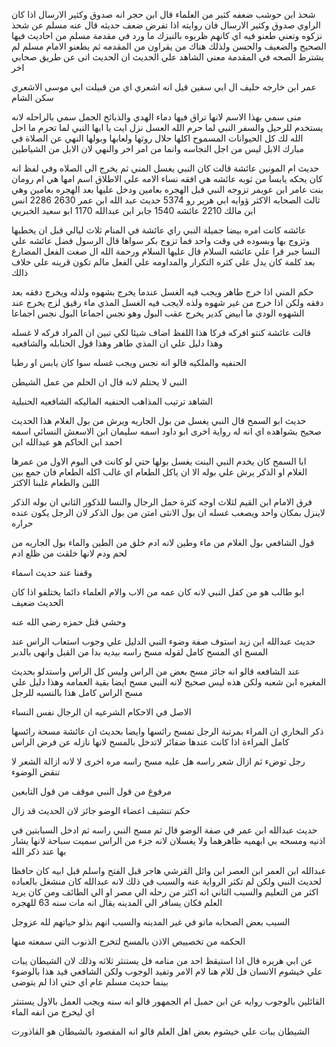 شحذ ابن حوشب ضعفه كثير من العلماء قال ابن حجر انه صدوق وكثير الارسال
اذا كان الراوي صدوق وكثير الارسال فان روايته اذا تفرض ضعف حديثه 
قال عنه مسلم عن شحذ نزكوه وتعني طعنو فيه اي كانهم ظربوه بالنيزك 
ما ورد في مقدمة مسلم من احاديث فيها الصحيح والضعيف والحسن ولذلك هناك من يقراون من المقدمه ثم يطعنو الامام مسلم لم يشترط الصحه في المقدمة
معني الشاهد علي الحديث ان الحديث اتى عن طريق صحابي اخر 

عمر ابن خارجه حليف ال ابي سفين قيل انه اشعري اي من قبيلت ابي موسى الاشعري سكن الشام 

منى سمي بهذا الاسم لانها تراق فيها دماء الهدي والذبائح 
الجمل سمي بالراحله لانه يستخدم للرحيل والسفر 
النبي لما حرم الله العسل نزل ايت يا ايها النبي لما تحرم ما احل الله لك
كل الحيوانات المسموح اكلها حلال روثها ولعابها وبولها
النهي عن الصلاة في مبارك الابل ليس من اجل النجاسه وانما من امر اخر والنهي لان الابل من الشياطين 


حديث ام المونين عائشة قالت كان النبي يغسل المني ثم يخرج الي الصلاه وفي لفظ انه كان يحكه يابسا من ثوبه
عائشه هي افقه نساء الامه علي الاطلاق اسم امها هي ام رومان بنت عامر ابن عويمر تزوجه النبي قبل الهجره بعامين ودخل عليها بعد الهجره بعامين وهي ثالث الصحابه الاكثر ؤوايه 
ابي هرير رو 5374 حديث
عبد الله ابن عمر 2630
2286 انس ابن مالك
2210 عائشه
1540 جابر ابن عبدالله
1170 ابو سعيد الخبريي

عائشه كانت امره بيضا جميلة 
النبي راي عائشة في المنام ثلاث ليالي قبل ان يخطبها وتزوج بها وبسوده في وقت واحد فما تزوج بكر سواها 
قال الرسول فضل عائشه علي النسا 
جبر قرا علي عائشه السلام قال عليها السلام ورحمة الله 
ال
صغت الفعل المضارع بعد كلمة كان يدل علي كثره التكرار والمداومه علي الفعل مالم تكون قرينه علي خلاف ذالك 

حكم المني اذا خرج طاهر ويجب فيه الغسل عندما يخرج بشهوه ولذله ويخرج دفقه بعد دفقه ولكن اذا خرج من غير شهوه ولذه لايجب فيه الغسل 
المذي ماء رقيق لزج يخرج عند الشهوه
الودي ما ابيض كدير يخرج عقب البول وهو نجس اجماعا 
البول نجس اجماعا


قالت عائشة كنتو افركه فركا هذا اللفظ اضاف شيئا لكي تبين ان المراد فركه لا غسله وهذا دليل علي ان المذي طاهر وهذا قول الحنابله والشافعيه

الحنفيه والملكيه قالو انه نجس ويجب غسله سوا كان يابس او رطبا 

النبي لا يحتلم لانه قال ان الحلم من عمل الشيطن

الشاهد 
ترتيب المذاهب
الحنفيه
الماليكه
الشافعيه
الحنبلية


حديث ابو السمح قال النبي يغسل من بول الجاريه ويرش من بول الغلام هذا الحديث صحيح بشواهده اي انه له رواية اخرى 
ابو داود اسمه سليمان ابن الاسعش
النسائي اسمه احمد ابن 
الحاكم هو عبدالله ابن 

ابا السمح كان يخدم النبي 
البنت يغسل بولها حتي لو كانت في اليوم الاول من عمرها
الغلام او الذكر يرش علي بوله الا ان ياكل الطعام اي غالب اكله الطعام فان جمع بين اللبن والطعام غلبنا الاكثر 

فرق الامام ابن القيم لثلاث اوجه
كثرة حمل الرجال والنسا للذكور 
الثاني ان بوله الذكر لاينزل بمكان واحد ويصعب غسله 
ان بول الانثى امتن من بول الذكر لان الرجل يكون عنده حراره

قول الشافعي 
بول الغلام من ماء وطين لانه ادم خلق من الطين والماء
بول الجاريه من لحم ودم لانها خلقت من ظلع ادم 


وقفنا عند حديث اسماء 





ابو طالب هو من كفل النبي لانه كان عمه من الاب والام
العلماء دائما يختلفو اذا كان الحديث ضعيف

وحشي قتل حمزه رضي الله عنه

حديث عبدالله ابن زيد استوف صفة وضوء النبي 
 الدليل علي وجوب استعاب الراس عند المسح اي المسح كامل لقوله مسح راسه بيديه بدا من القبل وانهى بالدبر

عند الشافعه قالو انه جائز مسح بعض من الراس وليس كل الراس واستدلو بحديث المغيره ابن شعبه ولكن هذه ليس صحيح لانه النبي مسح ايضا بقية العمامه وهذا دليل علي مسح الراس كامل هذا بالنسبه للرجل


الاصل في الاحكام الشرعيه ان الرجال نفس النساء

ذكر البخاري ان المراء بمرتبة الرجل تمسح رائسها 
وايضا بحديث ان عائشة مسحة رائسها كامل 
المراءة اذا كانت عندها ضفائر لاتدخل بالمسح لانها نازله عن فرض الراس 

رجل توضء ثم ازال شعر راسه هل عليه مسح راسه مره اخرى 
لا لانه ازالة الشعر لا تنقض الوضوء

مرفوع من قول النبي
موقف من قول التابعين 



حكم تنشيف اعضاء الوضو 
جائز لان الحديث قد زال 



حديث عبدالله ابن عمر في صفة الوضو قال ثم مسح النبي راسه ثم ادخل السبابتين في اذنيه ومسحه بي ابهميه  ظاهرهما  ولا يغسلان لانه جزء من الراس 
سميت سباحة لانها يشار بها عند ذكر الله 

عبدالله ابن العمر ابن العصر ابن وائل القرشي هاجر قبل الفتح واسلم قبل ابيه 
كان حافظا لحديث النبي ولكن لم تكثر الرواية عنه والسبب في ذلك لانه عبدالله كان منشغل بالعباده اكثر من التعليم والسبب الثاني انه اكثر من رحله الي مصر او الي الطائف ومن كان يريد العلم فكان يسافر الي المدينه يقال انه مات سنه 63 للهجره 

السبب بعض الصحابه ماتو في غير المدينه والسبب انهم بذلو حياتهم لله عزوجل


الحكمه من تخصييص الاذن بالمسح 
لتخرج الذنوب التي سمعته منها 


عن ابي هريره قال اذا استيقظ احد من منامه فل يستنثر ثلاثه وذلك لان الشيطان يبات علي خيشوم الانسان فل للام هنا لام الامر وتفيد الوجوب ولكن الشافعي قيد هذا بالوضوء بينما حديث مسلم عام اي حتي اذا لم يتوضى 

القائلين بالوجوب روايه عن ابن حمبل ام الجمهور قالو انه سنه ويجب العمل بالاول 
يستنثر اي ليخرج من انفه الماء 


الشيطان يبات علي خيشوم  بعض اهل العلم قالو انه المقصود بالشيطان هو القاذورت 